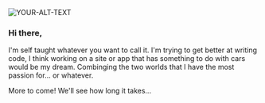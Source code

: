 <picture>
 <source media="(prefers-color-scheme: dark)" srcset="https://c4.wallpaperflare.com/wallpaper/581/444/24/datsun-classic-jdm-240z-hd-wallpaper-preview.jpg">
 <source media="(prefers-color-scheme: light)" srcset="https://c4.wallpaperflare.com/wallpaper/581/444/24/datsun-classic-jdm-240z-hd-wallpaper-preview.jpg">
 <img alt="YOUR-ALT-TEXT" src="YOUR-DEFAULT-IMAGE">
</picture>

### Hi there, 
I'm self taught whatever you want to call it. I'm trying to get better at writing code, I think working on a site or app that has something to do with cars would be my dream. Combinging the two worlds that I have the most passion for... or whatever. 

More to come! We'll see how long it takes... 

<!--
**mmmichael777/mmmichael777** is a ✨ _special_ ✨ repository because its `README.md` (this file) appears on your GitHub profile.

Here are some ideas to get you started:

- 🔭 I’m currently working on ...
- 🌱 I’m currently learning ...
- 👯 I’m looking to collaborate on ...
- 🤔 I’m looking for help with ...
- 💬 Ask me about ...
- 📫 How to reach me: ...
- 😄 Pronouns: ...
- ⚡ Fun fact: ...
-->
